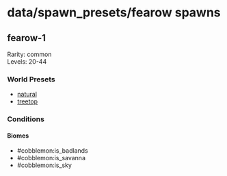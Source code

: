 # data/spawn_presets/fearow spawns  
  
## fearow-1  
Rarity: common  
Levels: 20-44  
  
### World Presets  
* [natural](/data/world_presets/natural.md)  
* [treetop](/data/world_presets/treetop.md)  
  
### Conditions  
  
#### Biomes  
  * #cobblemon:is_badlands
  * #cobblemon:is_savanna
  * #cobblemon:is_sky
  

